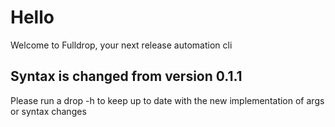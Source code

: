<!-- @format -->

# Hello

Welcome to Fulldrop, your next release automation cli

## Syntax is changed from version 0.1.1

Please run a drop -h to keep up to date with the new implementation of args or syntax changes
